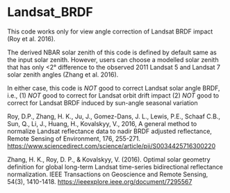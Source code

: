 # Landsat_BRDF
This code works only for view angle correction of Landsat BRDF impact (Roy et al. 2016).

The derived NBAR solar zenith of this code is defined by default same as the input solar zenith. However, users can choose a modelled solar zenith 
that has only <2° difference to the observed 2011 Landsat 5 and Landsat 7 solar zenith angles (Zhang et al. 2016). 

In either case, this code is *NOT* good to correct Landsat solar angle BRDF, i.e., 
    (1) *NOT* good to correct for Landsat orbit drift impact 
    (2) *NOT* good to correct for Landsat BRDF induced by sun-angle seasonal variation


Roy, D.P., Zhang, H. K., Ju, J., Gomez-Dans, J. L., Lewis, P.E., Schaaf C.B., Sun, Q., Li, J., Huang, H., Kovalskyy, V., 2016,
A general method to normalize Landsat reflectance data to nadir BRDF adjusted reflectance, Remote Sensing of Environment, 176, 255-271.   
https://www.sciencedirect.com/science/article/pii/S0034425716300220

Zhang, H. K., Roy, D. P., & Kovalskyy, V. (2016). 
Optimal solar geometry definition for global long-term Landsat time-series bidirectional reflectance normalization. 
IEEE Transactions on Geoscience and Remote Sensing, 54(3), 1410-1418.
https://ieeexplore.ieee.org/document/7295567



